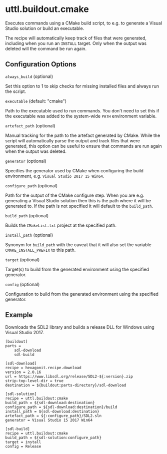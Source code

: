 # uttl.buildout.cmake

Executes commands using a CMake build script, to e.g. to generate a Visual Studio solution or build an executable.

The recipe will automatically keep track of files that were generated, including when you run an `INSTALL` target. Only when the output was deleted will the command be run again.

## Configuration Options

``always_build`` (optional)

  Set this option to 1 to skip checks for missing installed files and always run the script.

``executable`` (default: "cmake")

  Path to the executable used to run commands. You don't need to set this if the executable was added to the system-wide ``PATH`` environment variable.

``artefact_path`` (optional)

  Manual tracking for the path to the artefact generated by CMake. While the script will automatically parse the output and track files that were generated, this option can be useful to ensure that commands are run again when the output was deleted.

``generator`` (optional)

  Specifies the generator used by CMake when configuring the build environment, e.g. ``Visual Studio 2017 15 Win64``.

``configure_path`` (optional)

  Path for the output of the CMake configure step. When you are e.g. generating a Visual Studio solution then this is the path where it will be generated to. If the path is not specified it will default to the ``build_path``.

``build_path`` (optional)

  Builds the ``CMakeList.txt`` project at the specified path.

``install_path`` (optional)

  Synonym for ``build_path`` with the caveat that it will also set the variable ``CMAKE_INSTALL_PREFIX`` to this path.

``target`` (optional)

  Target(s) to build from the generated environment using the specified generator.

``config`` (optional)

  Configuration to build from the generated environment using the specified generator.

## Example

Downloads the SDL2 library and builds a release DLL for Windows using Visual Studio 2017.

	[buildout]
	parts = 
		sdl-download
		sdl-build

	[sdl-download]
	recipe = hexagonit.recipe.download
	version = 2.0.16
	url = https://www.libsdl.org/release/SDL2-${:version}.zip
	strip-top-level-dir = true
	destination = ${buildout:parts-directory}/sdl-download

	[sdl-solution]
	recipe = uttl.buildout:cmake
	build_path = ${sdl-download:destination}
	configure_path = ${sdl-download:destination}/build
	install_path = ${sdl-download:destination}
	artefact_path = ${:configure_path}/SDL2.sln
	generator = Visual Studio 15 2017 Win64

	[sdl-build]
	recipe = uttl.buildout:cmake
	build_path = ${sdl-solution:configure_path}
	target = install
	config = Release
